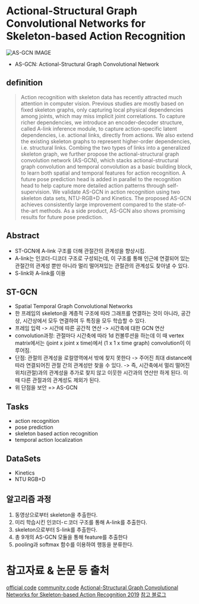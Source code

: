 # Actional-Structural Graph Convolutional Networks for Skeleton-based Action Recognition
![AS-GCN IMAGE](https://github.com/limaosen0/AS-GCN/raw/master/img/pipeline.png)
- AS-GCN: Actional-Structural Graph Convolutional Network

## definition
> Action recognition with skeleton data has recently attracted much attention in computer vision. 
>Previous studies are mostly based on fixed skeleton graphs, only capturing local physical dependencies among joints, 
>which may miss implicit joint correlations. To capture richer dependencies, 
>we introduce an encoder-decoder structure, called A-link inference module, 
>to capture action-specific latent dependencies, i.e. actional links, directly from actions. 
>We also extend the existing skeleton graphs to represent higher-order dependencies, 
>i.e. structural links. Combing the two types of links into a generalized skeleton graph, 
>we further propose the actional-structural graph convolution network (AS-GCN), 
>which stacks actional-structural graph convolution and temporal convolution as a basic building block, 
>to learn both spatial and temporal features for action recognition. 
>A future pose prediction head is added in parallel to the recognition head to help capture more detailed action patterns through self-supervision. 
>We validate AS-GCN in action recognition using two skeleton data sets, NTU-RGB+D and Kinetics. 
>The proposed AS-GCN achieves consistently large improvement compared to the state-of-the-art methods. 
>As a side product, AS-GCN also shows promising results for future pose prediction.

## Abstract
- ST-GCN에 A-link 구조를 더해 관절간의 관계성을 향상시킴.
- A-link는 인코더-디코더 구조로 구성되는데, 이 구조를 통해 인근에 연결되어 있는 관절간의 관계성 뿐만 아니라 멀리 떨어져있는 관절관의 관계성도 찾아낼 수 있다.
- S-link와 A-link를 이용

## ST-GCN
- Spatial Temporal Graph Convolutional Networks
- 한 프레임의 skeleton을 계층적 구조에 따라 그래프를 연결하는 것이 아니라, 공간상, 시간상에서 모두 연결하여 두 특징을 모두 학습할 수 있다.
- 프레임 입력 -> 시간에 따른 공간적 연산 -> 시간축에 대한 GCN 연산
- convolution과정: 관절마다 시간축에 따라 1d 컨볼루션을 하는데 이 때 vertex matrix에서는 (joint x joint x time)에서 (1 x 1 x time graph) convolution이 이루어짐.
- 단점: 관절의 관계성을 로컬영역에서 밖에 찾지 못한다 -> 주어진 최대 distance에 따라 연결되어진 관절 간의 관계성만 찾을 수 있다.
-> 즉, 시간축에서 멀리 떨어진 위치(관절)과의 관계성을 추가로 찾지 않고 이웃한 시간과의 연산만 하게 된다. 이 때 다른 관절과의 관계성도 제외가 된다.
- 위 단점을 보안 => AS-GCN

## Tasks
- action recognition
- pose prediction
- skeleton based action recognition
- temporal action localization

## DataSets
- Kinetics
- NTU RGB+D

## 알고리즘 과정
1. 동영상으로부터 skeleton을 추출한다.
2. 미리 학습시킨 인코더-ㄷ코더 구조를 통해 A-link를 추출한다.
3. skeleton으로부터 S-link를 추출한다.
4. 총 9개의 AS-GCN 모듈을 통해 feature를 추출한다
5. pooling과 softmax 함수를 이용하여 행동을 분류한다.

# 참고자료 & 논문 등 출처
[official code](https://github.com/limaosen0/AS-GCN)
[community code](https://paperswithcode.com/paper/actional-structural-graph-convolutional)
[Actional-Structural Graph Convolutional Networks for Skeleton-based Action Recognition 2019](https://arxiv.org/pdf/1904.12659.pdf)
[참고 블로그](https://reading-cv-paper.tistory.com/entry/AAAI-2018Spatial-Temporal-Graph-Convolutional-Networks-for-Skeleton-Based-Action-Recognition)
